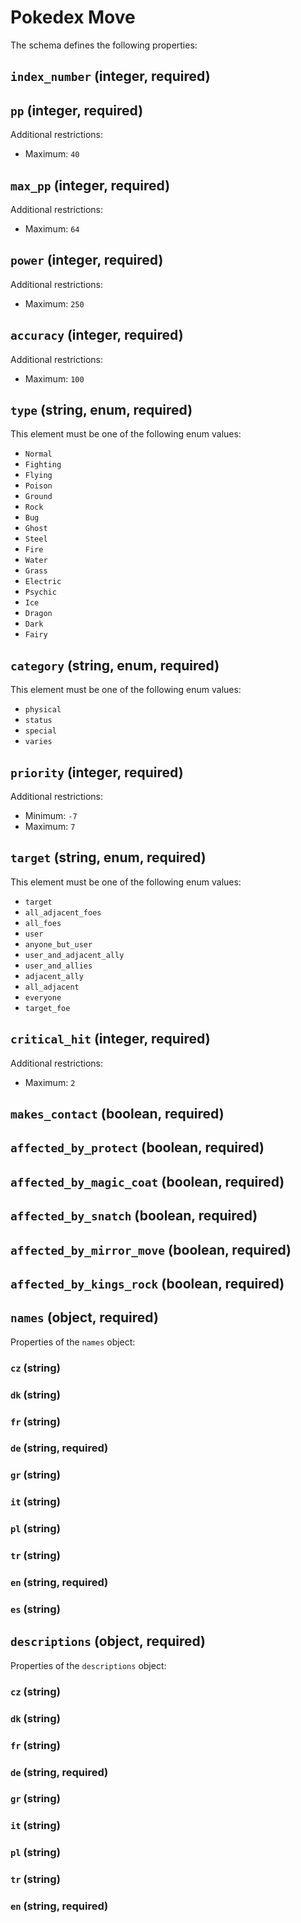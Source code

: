 # Pokedex Move

The schema defines the following properties:

## `index_number` (integer, required)

## `pp` (integer, required)

Additional restrictions:

* Maximum: `40`

## `max_pp` (integer, required)

Additional restrictions:

* Maximum: `64`

## `power` (integer, required)

Additional restrictions:

* Maximum: `250`

## `accuracy` (integer, required)

Additional restrictions:

* Maximum: `100`

## `type` (string, enum, required)

This element must be one of the following enum values:

* `Normal`
* `Fighting`
* `Flying`
* `Poison`
* `Ground`
* `Rock`
* `Bug`
* `Ghost`
* `Steel`
* `Fire`
* `Water`
* `Grass`
* `Electric`
* `Psychic`
* `Ice`
* `Dragon`
* `Dark`
* `Fairy`

## `category` (string, enum, required)

This element must be one of the following enum values:

* `physical`
* `status`
* `special`
* `varies`

## `priority` (integer, required)

Additional restrictions:

* Minimum: `-7`
* Maximum: `7`

## `target` (string, enum, required)

This element must be one of the following enum values:

* `target`
* `all_adjacent_foes`
* `all_foes`
* `user`
* `anyone_but_user`
* `user_and_adjacent_ally`
* `user_and_allies`
* `adjacent_ally`
* `all_adjacent`
* `everyone`
* `target_foe`

## `critical_hit` (integer, required)

Additional restrictions:

* Maximum: `2`

## `makes_contact` (boolean, required)

## `affected_by_protect` (boolean, required)

## `affected_by_magic_coat` (boolean, required)

## `affected_by_snatch` (boolean, required)

## `affected_by_mirror_move` (boolean, required)

## `affected_by_kings_rock` (boolean, required)

## `names` (object, required)

Properties of the `names` object:

### `cz` (string)

### `dk` (string)

### `fr` (string)

### `de` (string, required)

### `gr` (string)

### `it` (string)

### `pl` (string)

### `tr` (string)

### `en` (string, required)

### `es` (string)

## `descriptions` (object, required)

Properties of the `descriptions` object:

### `cz` (string)

### `dk` (string)

### `fr` (string)

### `de` (string, required)

### `gr` (string)

### `it` (string)

### `pl` (string)

### `tr` (string)

### `en` (string, required)